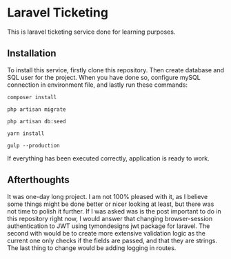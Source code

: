 # Laravel Ticketing

This is laravel ticketing service done for learning purposes.

## Installation

To install this service, firstly clone this repository. Then create database and SQL user for the project. When you have done so, configure mySQL connection in environment file, and lastly run these commands: 

    composer install

    php artisan migrate
    
    php artisan db:seed
    
    yarn install
    
    gulp --production

If everything has been executed correctly, application is ready to work.

## Afterthoughts

It was one-day long project. I am not 100% pleased with it, as I believe some things might be done better or nicer looking at least, but there was not time to polish it further. If I was asked was is the post important to do in this repository right now, I would answer that changing browser-session authentication to JWT using tymondesigns jwt package for laravel. The second with would be to create more extensive validation logic as the current one only checks if the fields are passed, and that they are strings. The last thing to change would be adding logging in routes.
